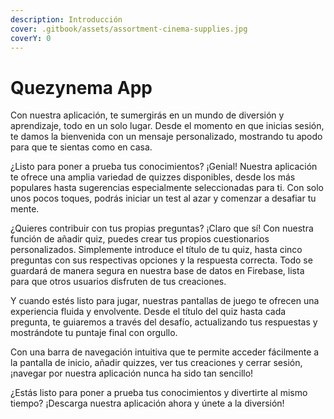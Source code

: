 ```yaml
---
description: Introducción
cover: .gitbook/assets/assortment-cinema-supplies.jpg
coverY: 0
---
```


# Quezynema App

Con nuestra aplicación, te sumergirás en un mundo de diversión y aprendizaje, todo en un solo lugar. Desde el momento en que inicias sesión, te damos la bienvenida con un mensaje personalizado, mostrando tu apodo para que te sientas como en casa.

¿Listo para poner a prueba tus conocimientos? ¡Genial! Nuestra aplicación te ofrece una amplia variedad de quizzes disponibles, desde los más populares hasta sugerencias especialmente seleccionadas para ti. Con solo unos pocos toques, podrás iniciar un test al azar y comenzar a desafiar tu mente.

¿Quieres contribuir con tus propias preguntas? ¡Claro que sí! Con nuestra función de añadir quiz, puedes crear tus propios cuestionarios personalizados. Simplemente introduce el título de tu quiz, hasta cinco preguntas con sus respectivas opciones y la respuesta correcta. Todo se guardará de manera segura en nuestra base de datos en Firebase, lista para que otros usuarios disfruten de tus creaciones.

Y cuando estés listo para jugar, nuestras pantallas de juego te ofrecen una experiencia fluida y envolvente. Desde el título del quiz hasta cada pregunta, te guiaremos a través del desafío, actualizando tus respuestas y mostrándote tu puntaje final con orgullo.

Con una barra de navegación intuitiva que te permite acceder fácilmente a la pantalla de inicio, añadir quizzes, ver tus creaciones y cerrar sesión, ¡navegar por nuestra aplicación nunca ha sido tan sencillo!

¿Estás listo para poner a prueba tus conocimientos y divertirte al mismo tiempo? ¡Descarga nuestra aplicación ahora y únete a la diversión!
